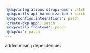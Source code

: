 ```yaml
---
'@dxp/integrations.strapi-cms': patch
'@dxp/utils.api-harmonization': patch
'@dxp/configs.integrations': patch
'create-dxp-app': patch
'@dxp/utils.frontend': patch
'@dxp/ui': patch
---
```


added mising dependencies

